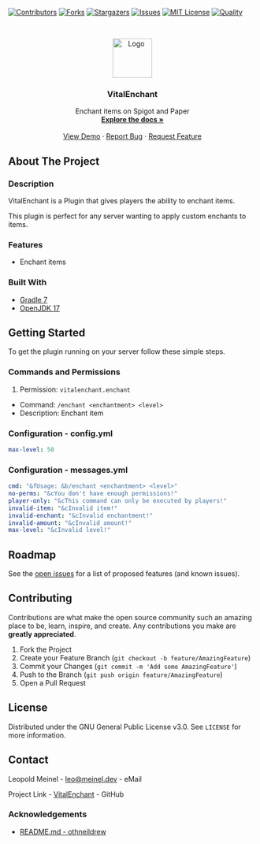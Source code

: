 <!-- PROJECT SHIELDS -->

[![Contributors][contributors-shield]][contributors-url]
[![Forks][forks-shield]][forks-url]
[![Stargazers][stars-shield]][stars-url]
[![Issues][issues-shield]][issues-url]
[![MIT License][license-shield]][license-url]
[![Quality][quality-shield]][quality-url]

<!-- PROJECT LOGO -->
<!--suppress ALL -->
<br />
<p align="center">
  <a href="https://github.com/LeoMeinel/vitalenchant">
    <img src="images/logo.png" alt="Logo" width="80" height="80">
  </a>

<h3 align="center">VitalEnchant</h3>

  <p align="center">
    Enchant items on Spigot and Paper
    <br />
    <a href="https://github.com/LeoMeinel/vitalenchant"><strong>Explore the docs »</strong></a>
    <br />
    <br />
    <a href="https://github.com/LeoMeinel/vitalenchant">View Demo</a>
    ·
    <a href="https://github.com/LeoMeinel/vitalenchant/issues">Report Bug</a>
    ·
    <a href="https://github.com/LeoMeinel/vitalenchant/issues">Request Feature</a>
  </p>

<!-- ABOUT THE PROJECT -->

## About The Project

### Description

VitalEnchant is a Plugin that gives players the ability to enchant items.

This plugin is perfect for any server wanting to apply custom enchants to items.

### Features

- Enchant items

### Built With

- [Gradle 7](https://docs.gradle.org/7.5.1/release-notes.html)
- [OpenJDK 17](https://openjdk.java.net/projects/jdk/17/)

<!-- GETTING STARTED -->

## Getting Started

To get the plugin running on your server follow these simple steps.

### Commands and Permissions

1. Permission: `vitalenchant.enchant`

- Command: `/enchant <enchantment> <level>`
- Description: Enchant item

### Configuration - config.yml

```yaml
max-level: 50
```

### Configuration - messages.yml

```yaml
cmd: "&fUsage: &b/enchant <enchantment> <level>"
no-perms: "&cYou don't have enough permissions!"
player-only: "&cThis command can only be executed by players!"
invalid-item: "&cInvalid item!"
invalid-enchant: "&cInvalid enchantment!"
invalid-amount: "&cInvalid amount!"
max-level: "&cInvalid level!"
```

<!-- ROADMAP -->

## Roadmap

See the [open issues](https://github.com/LeoMeinel/vitalenchant/issues) for a list of proposed features (and known
issues).

<!-- CONTRIBUTING -->

## Contributing

Contributions are what make the open source community such an amazing place to be, learn, inspire, and create. Any
contributions you make are **greatly appreciated**.

1. Fork the Project
2. Create your Feature Branch (`git checkout -b feature/AmazingFeature`)
3. Commit your Changes (`git commit -m 'Add some AmazingFeature'`)
4. Push to the Branch (`git push origin feature/AmazingFeature`)
5. Open a Pull Request

<!-- LICENSE -->

## License

Distributed under the GNU General Public License v3.0. See `LICENSE` for more information.

<!-- CONTACT -->

## Contact

Leopold Meinel - [leo@meinel.dev](mailto:leo@meinel.dev) - eMail

Project Link - [VitalEnchant](https://github.com/LeoMeinel/vitalenchant) - GitHub

<!-- ACKNOWLEDGEMENTS -->

### Acknowledgements

- [README.md - othneildrew](https://github.com/othneildrew/Best-README-Template)

<!-- MARKDOWN LINKS & IMAGES -->

[contributors-shield]: https://img.shields.io/github/contributors-anon/LeoMeinel/vitalenchant?style=for-the-badge
[contributors-url]: https://github.com/LeoMeinel/vitalenchant/graphs/contributors
[forks-shield]: https://img.shields.io/github/forks/LeoMeinel/vitalenchant?label=Forks&style=for-the-badge
[forks-url]: https://github.com/LeoMeinel/vitalenchant/network/members
[stars-shield]: https://img.shields.io/github/stars/LeoMeinel/vitalenchant?style=for-the-badge
[stars-url]: https://github.com/LeoMeinel/vitalenchant/stargazers
[issues-shield]: https://img.shields.io/github/issues/LeoMeinel/vitalenchant?style=for-the-badge
[issues-url]: https://github.com/LeoMeinel/vitalenchant/issues
[license-shield]: https://img.shields.io/github/license/LeoMeinel/vitalenchant?style=for-the-badge
[license-url]: https://github.com/LeoMeinel/vitalenchant/blob/main/LICENSE
[quality-shield]: https://img.shields.io/codefactor/grade/github/LeoMeinel/vitalenchant?style=for-the-badge
[quality-url]: https://www.codefactor.io/repository/github/LeoMeinel/vitalenchant
